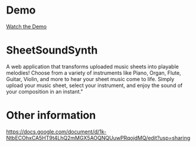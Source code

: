 # Demo
[Watch the Demo](https://www.youtube.com/watch?v=zsjJxvghS-s)

# SheetSoundSynth
A web application that transforms uploaded music sheets into playable melodies! Choose from a variety of instruments like Piano, Organ, Flute, Guitar, Violin, and more to hear your sheet music come to life. Simply upload your music sheet, select your instrument, and enjoy the sound of your composition in an instant."

# Other information
https://docs.google.com/document/d/1k-NtbECOhxCA5HT9t4LhQ2mMGX5AOQNQUuwPRqojdMQ/edit?usp=sharing
